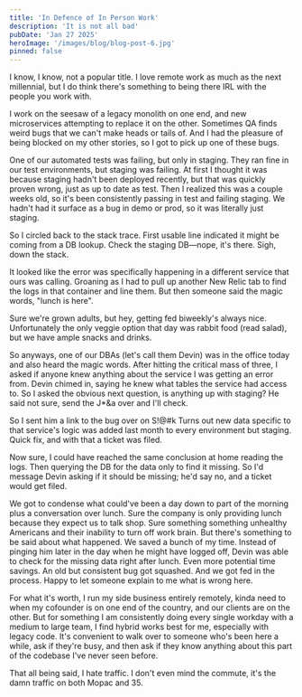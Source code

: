 ```yaml
---
title: 'In Defence of In Person Work'
description: 'It is not all bad'
pubDate: 'Jan 27 2025'
heroImage: '/images/blog/blog-post-6.jpg'
pinned: false
---
```


I know, I know, not a popular title. I love remote work as much as the next millennial, but I do think there's something to being there IRL with the people you work with.

I work on the seesaw of a legacy monolith on one end, and new microservices attempting to replace it on the other. Sometimes QA finds weird bugs that we can't make heads or tails of. And I had the pleasure of being blocked on my other stories, so I got to pick up one of these bugs.

One of our automated tests was failing, but only in staging. They ran fine in our test environments, but staging was failing. At first I thought it was because staging hadn't been deployed recently, but that was quickly proven wrong, just as up to date as test. Then I realized this was a couple weeks old, so it's been consistently passing in test and failing staging. We hadn't had it surface as a bug in demo or prod, so it was literally just staging.

So I circled back to the stack trace. First usable line indicated it might be coming from a DB lookup. Check the staging DB—nope, it's there. Sigh, down the stack.

It looked like the error was specifically happening in a different service that ours was calling. Groaning as I had to pull up another New Relic tab to find the logs in that container and line them. But then someone said the magic words, "lunch is here".

Sure we're grown adults, but hey, getting fed biweekly's always nice. Unfortunately the only veggie option that day was rabbit food (read salad), but we have ample snacks and drinks.

So anyways, one of our DBAs (let's call them Devin) was in the office today and also heard the magic words. After hitting the critical mass of three, I asked if anyone knew anything about the service I was getting an error from. Devin chimed in, saying he knew what tables the service had access to. So I asked the obvious next question, is anything up with staging? He said not sure, send the J*&a over and I'll check.

So I sent him a link to the bug over on S!@#k Turns out new data specific to that service's logic was added last month to every environment but staging. Quick fix, and with that a ticket was filed.

Now sure, I could have reached the same conclusion at home reading the logs. Then querying the DB for the data only to find it missing. So I'd message Devin asking if it should be missing; he'd say no, and a ticket would get filed.

We got to condense what could've been a day down to part of the morning plus a conversation over lunch. Sure the company is only providing lunch because they expect us to talk shop. Sure something something unhealthy Americans and their inability to turn off work brain. But there's something to be said about what happened. We saved a bunch of my time. Instead of pinging him later in the day when he might have logged off, Devin was able to check for the missing data right after lunch. Even more potential time savings. An old but consistent bug got squashed. And we got fed in the process. Happy to let someone explain to me what is wrong here.

For what it's worth, I run my side business entirely remotely, kinda need to when my cofounder is on one end of the country, and our clients are on the other. But for something I am consistently doing every single workday with a medium to large team, I find hybrid works best for me, especially with legacy code. It's convenient to walk over to someone who's been here a while, ask if they're busy, and then ask if they know anything about this part of the codebase I've never seen before.

That all being said, I hate traffic. I don't even mind the commute, it's the damn traffic on both Mopac and 35.